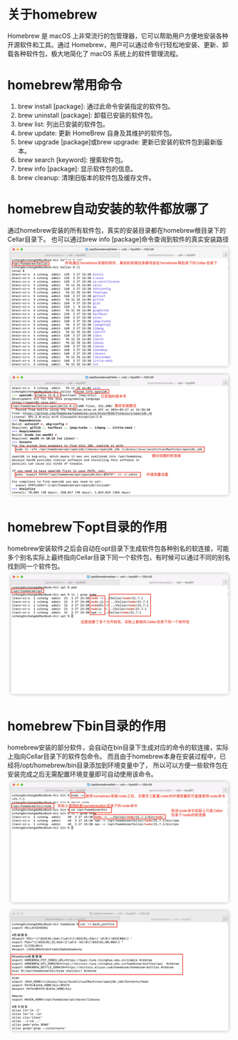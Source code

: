 # 关于homebrew
Homebrew 是 macOS 上非常流行的包管理器，它可以帮助用户方便地安装各种开源软件和工具。通过 Homebrew，用户可以通过命令行轻松地安装、更新、卸载各种软件包，极大地简化了 macOS 系统上的软件管理流程。

# homebrew常用命令
1. brew install [package]: 通过此命令安装指定的软件包。 
2. brew uninstall [package]: 卸载已安装的软件包。 
3. brew list: 列出已安装的软件包。 
4. brew update: 更新 HomeBrew 自身及其维护的软件包。 
5. brew upgrade [package]或brew upgrade: 更新已安装的软件包到最新版本。 
6. brew search [keyword]: 搜索软件包。 
7. brew info [package]: 显示软件包的信息。 
8. brew cleanup: 清理旧版本的软件包及缓存文件。

# homebrew自动安装的软件都放哪了
通过homebrew安装的所有软件包，真实的安装目录都在homebrew根目录下的Cellar目录下。
也可以通过brew info [package]命令查询到软件的真实安装路径
![homebrew安装路径](./homebrew-001.png)
![homebrew安装路径](./homebrew-002.png)

# homebrew下opt目录的作用
homebrew安装软件之后会自动在opt目录下生成软件包各种别名的软连接，可能多个别名实际上最终指向Cellar目录下同一个软件包，有时候可以通过不同的别名找到同一个软件包。
![homebrew安装路径](./homebrew-003.png)

# homebrew下bin目录的作用
homebrew安装的部分软件，会自动在bin目录下生成对应的命令的软连接，实际上指向Cellar目录下的软件包命令。
而且由于homebrew本身在安装过程中，已经将/opt/homebrew/bin目录添加到环境变量中了，
所以可以方便一些软件包在安装完成之后无需配置环境变量即可自动使用该命令。
![homebrew安装路径](./homebrew-004.png)
![homebrew安装路径](./homebrew-005.png)

